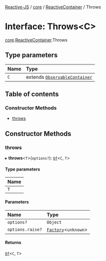 [Reactive-JS](../README.md) / [core](../modules/core.md) / [ReactiveContainer](../modules/core.ReactiveContainer.md) / Throws

# Interface: Throws<C\>

[core](../modules/core.md).[ReactiveContainer](../modules/core.ReactiveContainer.md).Throws

## Type parameters

| Name | Type |
| :------ | :------ |
| `C` | extends [`ObservableContainer`](core.ObservableContainer.md) |

## Table of contents

### Constructor Methods

- [throws](core.ReactiveContainer.Throws.md#throws)

## Constructor Methods

### throws

▸ **throws**<`T`\>(`options?`): [`Of`](../modules/core.Container.md#of)<`C`, `T`\>

#### Type parameters

| Name |
| :------ |
| `T` |

#### Parameters

| Name | Type |
| :------ | :------ |
| `options?` | `Object` |
| `options.raise?` | [`Factory`](../modules/functions.md#factory)<`unknown`\> |

#### Returns

[`Of`](../modules/core.Container.md#of)<`C`, `T`\>
